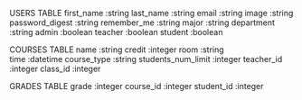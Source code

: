 USERS TABLE
    first_name :string
    last_name :string
    email :string
    image :string
    password_digest :string
    remember_me :string
    major :string 
    department :string
    admin :boolean
    teacher :boolean 
    student :boolean


COURSES TABLE
    name :string
    credit :integer
    room :string  
    time :datetime
    course_type :string
    students_num_limit :integer
    teacher_id :integer
    class_id :integer
       

GRADES TABLE
    grade :integer
    course_id :integer
    student_id :integer